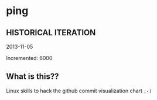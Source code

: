 # ping

## HISTORICAL ITERATION
2013-11-05

Incremented: 6000

## What is this?? 
Linux skills to hack the github commit visualization chart `;-)`
